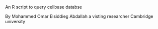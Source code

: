  An R script to query cellbase databse


By Mohammed Omar Elsiddieg Abdallah
 a visting researcher Cambridge university
